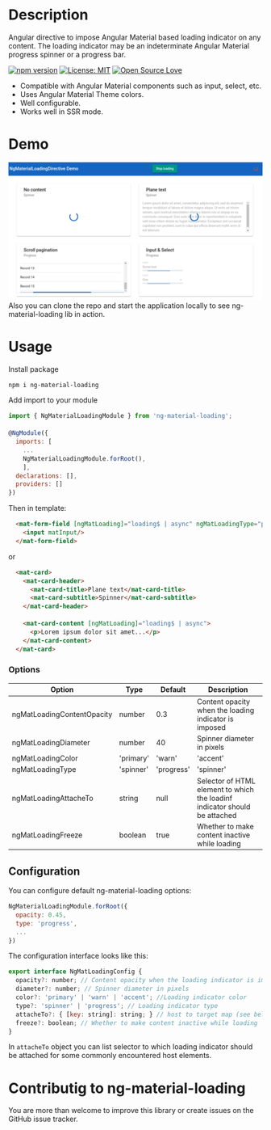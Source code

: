 # Description
Angular directive to impose Angular Material based loading indicator on any content. The loading indicator may be an indeterminate Angular Material progress spinner or a progress bar.

[![npm version](https://badge.fury.io/js/ng-social-links.svg)](https://badge.fury.io/js/ng-material-loading)
[![License: MIT](https://img.shields.io/badge/License-MIT-green.svg)](https://github.com/aramwram/ng-material-loading-directive/blob/master/LICENSE.md)
[![Open Source Love](https://badges.frapsoft.com/os/v2/open-source.svg?v=103)](https://github.com/ellerbrock/open-source-badges/)

 * Compatible with Angular Material components such as input, select, etc.
 * Uses Angular Material Theme colors.
 * Well configurable.
 * Works well in SSR mode.

# Demo
![alt text](https://github.com/aramwram/ng-material-loading-directive/blob/master/demo.png?raw=true)
Also you can clone the repo and start the application locally to see ng-material-loading lib in action.

# Usage
Install package
```sh
npm i ng-material-loading
```
Add import to your module
```js
import { NgMaterialLoadingModule } from 'ng-material-loading';

@NgModule({
  imports: [
    ...
    NgMaterialLoadingModule.forRoot(),
    ],
  declarations: [],
  providers: []
})
```
Then in template:
```html
  <mat-form-field [ngMatLoading]="loading$ | async" ngMatLoadingType="progress">
    <input matInput/>
  </mat-form-field>
```
or
```html
  <mat-card>
    <mat-card-header>
      <mat-card-title>Plane text</mat-card-title>
      <mat-card-subtitle>Spinner</mat-card-subtitle>
    </mat-card-header>

    <mat-card-content [ngMatLoading]="loading$ | async">
      <p>Lorem ipsum dolor sit amet...</p>
    </mat-card-content>
  </mat-card>
```

### Options

| Option                     | Type                           | Default                        | Description                                                                |
| -------------------------- | ------------------------------ | ------------------------------ | -------------------------------------------------------------------------- |
| ngMatLoadingContentOpacity | number                         | 0.3                            | Content opacity when the loading indicator is imposed                      |
| ngMatLoadingDiameter       | number                         | 40                             | Spinner diameter in pixels                                                 |
| ngMatLoadingColor          | 'primary' | 'warn' | 'accent'  | 'primary'                      | Loading indicator color                                                    |
| ngMatLoadingType           | 'spinner' | 'progress'         | 'spinner'                      | Time to close after a user hovers over toast                               |
| ngMatLoadingAttacheTo      | string                         | null                           | Selector of HTML element to which the loadinf indicator should be attached |
| ngMatLoadingFreeze         | boolean                        | true                           | Whether to make content inactive while loading                             |

## Configuration
You can configure default ng-material-loading options:
```js
NgMaterialLoadingModule.forRoot({
  opacity: 0.45,
  type: 'progress',
  ...
})
```

The configuration interface looks like this:
```js
export interface NgMatLoadingConfig {
  opacity?: number; // Content opacity when the loading indicator is imposed
  diameter?: number; // Spinner diameter in pixels
  color?: 'primary' | 'warn' | 'accent'; //Loading indicator color
  type?: 'spinner' | 'progress'; // Loading indicator type
  attacheTo?: { [key: string]: string; } // host to target map (see below)
  freeze?: boolean; // Whether to make content inactive while loading
}
```
In ```attacheTo``` object you can list selector to which loading indicator should be attached for some commonly encountered host elements. 

# Contributig to ng-material-loading
You are more than welcome to improve this library or create issues on the GitHub issue tracker.

